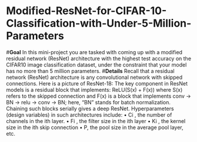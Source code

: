 # Modified-ResNet-for-CIFAR-10-Classification-with-Under-5-Million-Parameters

#**Goal**
In this mini-project you are tasked with coming up with a modified residual
network (ResNet) architecture with the highest test accuracy on the CIFAR10 image classification dataset, under the constraint that your model has no
more than 5 million parameters.
#**Details**
Recall that a residual network (ResNet) architecture is any convolutional network
with skipped connections. Here is a picture of ResNet-18:
The key component in ResNet models is a residual block that implements:
ReLU(S(x) + F(x))
where S(x) refers to the skipped connection and F(x) is a block that implements
conv -> BN -> relu -> conv -> BN; here, “BN” stands for batch normalization. Chaining such blocks serially gives a deep ResNet.
Hyperparameters (design variables) in such architectures include:
• Ci
, the number of channels in the ith layer.
• Fi
, the filter size in the ith layer
• Ki
, the kernel size in the ith skip connection
• P, the pool size in the average pool layer,
etc.
